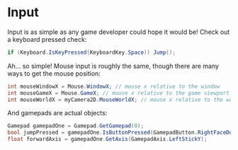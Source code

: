 # Input
Input is as simple as any game developer could hope it would be! Check out a keyboard pressed check:

```csharp
if (Keyboard.IsKeyPressed(KeyboardKey.Space)) Jump();
```

Ah... so simple! Mouse input is roughly the same, though there are many ways to get the mouse position:

```csharp
int mouseWindowX = Mouse.WindowX; // mouse x relative to the window
int mouseGameX = Mouse.GameX; // mouse x relative to the game viewport
int mouseWorldX = myCamera2D.MouseWorldX; // mouse x relative to the world
```

And gamepads are actual objects:

```csharp
Gamepad gamepadOne = Gamepad.GetGamepad(0);
bool jumpPressed = gamepadOne.IsButtonPressed(GamepadButton.RightFaceDown); // A button on Xbox, X on Playstation
float forwardAxis = gamepadOne.GetAxis(GamepadAxis.LeftStickY);
```